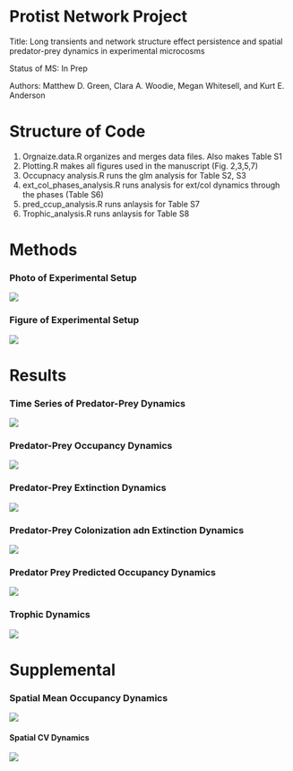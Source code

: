 # Protist Network Project

Title: Long transients and network structure effect persistence and spatial predator-prey dynamics in experimental microcosms

Status of MS: In Prep

Authors: Matthew D. Green, Clara A. Woodie, Megan Whitesell, and Kurt E. Anderson

# Structure of Code

1) Orgnaize.data.R  organizes and merges data files. Also makes Table S1
2) Plotting.R makes all figures used in the manuscript (Fig. 2,3,5,7)
3) Occupnacy analysis.R runs the glm analysis for Table S2, S3
4) ext_col_phases_analysis.R runs analysis for ext/col dynamics through the phases (Table S6)
5) pred_ccup_analysis.R runs anlaysis for Table S7
6) Trophic_analysis.R runs anlaysis for Table S8

# Methods

### Photo of Experimental Setup
![](Figs/Photo_networks.jpeg)

### Figure of Experimental Setup
![](Figs/Fig1.png)

# Results

### Time Series of Predator-Prey Dynamics
![](Figs/Fig2.png)

### Predator-Prey Occupancy Dynamics
![](Figs/Fig3.png)

### Predator-Prey Extinction Dynamics
![](Figs/Fig4.png)

### Predator-Prey Colonization adn Extinction Dynamics
![](Figs/Fig5.png)

### Predator Prey Predicted Occupancy Dynamics
![](Figs/Fig6.png)

### Trophic Dynamics
![](Figs/Fig7.png)


# Supplemental

### Spatial Mean Occupancy Dynamics
![](Figs/FigS1.png)

#### Spatial CV Dynamics
![](Figs/FigS2.png)
